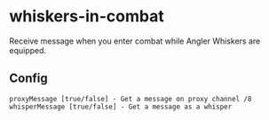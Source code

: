 # whiskers-in-combat
Receive message when you enter combat while Angler Whiskers are equipped.

## Config
```
proxyMessage [true/false] - Get a message on proxy channel /8
whisperMessage [true/false] - Get a message as a whisper
```
